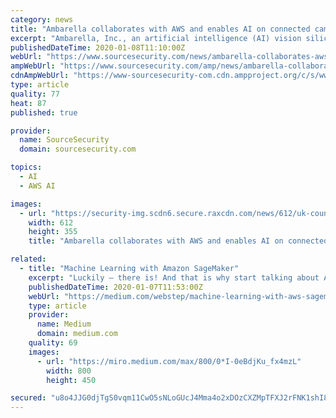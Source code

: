 ```yaml
---
category: news
title: "Ambarella collaborates with AWS and enables AI on connected cameras using Amazon SageMaker Neo"
excerpt: "Ambarella, Inc., an artificial intelligence (AI) vision silicon company, announced that Ambarella and Amazon Web Services, Inc. (AWS) customers can now use Amazon SageMaker Neo to train machine learning (ML) models once and run them on any device equipped ..."
publishedDateTime: 2020-01-08T11:10:00Z
webUrl: "https://www.sourcesecurity.com/news/ambarella-collaborates-aws-enables-ai-connected-co-12953-ga-co-1537871022-ga-npr.1578467051.html?ref=nav"
ampWebUrl: "https://www.sourcesecurity.com/amp/news/ambarella-collaborates-aws-enables-ai-connected-co-12953-ga-co-1537871022-ga-npr.1578467051.html"
cdnAmpWebUrl: "https://www-sourcesecurity-com.cdn.ampproject.org/c/s/www.sourcesecurity.com/amp/news/ambarella-collaborates-aws-enables-ai-connected-co-12953-ga-co-1537871022-ga-npr.1578467051.html"
type: article
quality: 77
heat: 87
published: true

provider:
  name: SourceSecurity
  domain: sourcesecurity.com

topics:
  - AI
  - AWS AI

images:
  - url: "https://security-img.scdn6.secure.raxcdn.com/news/612/uk-counter-unmanned-aircraft-strategy-to-tackle-malicious-drones-use-920x533.jpg"
    width: 612
    height: 355
    title: "Ambarella collaborates with AWS and enables AI on connected cameras using Amazon SageMaker Neo"

related:
  - title: "Machine Learning with Amazon SageMaker"
    excerpt: "Luckily — there is! And that is why start talking about AWS SageMaker. This Amazon cloud service was created with only one idea in mind: to put machine learning into the hands of every developer ..."
    publishedDateTime: 2020-01-07T11:53:00Z
    webUrl: "https://medium.com/webstep/machine-learning-with-aws-sagemaker-e846c2070e02"
    type: article
    provider:
      name: Medium
      domain: medium.com
    quality: 69
    images:
      - url: "https://miro.medium.com/max/800/0*I-0eBdjKu_fx4mzL"
        width: 800
        height: 450

secured: "u8o4JJG0djTgS0vqm11CwO5sNLoGUcJ4Mma4o2xDOzCXZMpTFXJ2rFNK1shI8af/mvDIZjqbpugMyXbuFTKQfBvW1iZn4p+hG9A4v7po8fInKNY5V6MP1mHa1IOrjd+s8zHj1mZnD16DZ7c3evrrTaD57gSnnecHxieSPDXwHDADwWUigqTrofmhROi8/xAfmTBe8SU2PkBPileE+K8zaJOB19xA1X5egTQi5UaXMxOpjtIZypID4JA3FpimyID5FOlVfXr2RxAQuY4XPjHk5gYGNxx8qn6JyGOmnLtSEDqo1HucEairC3uhHE3jgUcT;cTNISQ3aHcfB620tnpohfw=="
---
```


